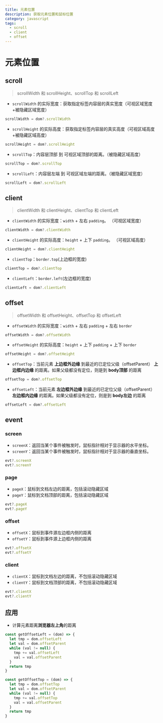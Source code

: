 ```yaml
---
title: 元素位置
description: 获取元素位置和鼠标位置
category: javascript
tags:
  - scroll
  - client
  - offset
---
```


# 元素位置

## scroll

> scrollWidth 和 scrollHeight、scrollTop 和 scrollLeft

* `scrollWidth` 的实际宽度：获取指定标签内容层的真实宽度（可视区域宽度+被隐藏区域宽度）

```js
scrollWidth = dom?.scrollWidth
```

* `scrollHeight` 的实际高度：获取指定标签内容层的真实高度（可视区域高度+被隐藏区域高度）

```js
scrollHeight = dom?.scrollHeight
```

* `scrollTop`：内容层顶部 到 可视区域顶部的距离。（被隐藏区域高度）

```js
scrollTop = dom?.scrollTop
```

* `scrollLeft`：内容层左端 到 可视区域左端的距离。（被隐藏区域宽度）

```js
scrollLeft = dom?.scrollLeft
```

## client

> clientWidth 和 clientHeight、clientTop 和 clientLeft

* `clientWidth` 的实际宽度：`width` + 左右 `padding`。 （可视区域宽度）

```js
clientWidth = dom?.clientWidth
```

* `clientHeight` 的实际高度：`height` + 上下 `padding`。 （可视区域高度）

```js
clientHeight = dom?.clientHeight
```

* `clientTop`：`border.top`(上边框的宽度)

```js
clientTop = dom?.clientTop
```

* `clientLeft`：`border.left`(左边框的宽度)

```js
clientLeft = dom?.clientLeft
```

## offset

> offsetWidth 和 offsetHeight、offsetTop 和 offsetLeft

* `offsetWidth` 的实际宽度：`width` + 左右 `padding` + 左右 `border`

```js
offsetWidth = dom?.offsetWidth
```

* `offsetHeight` 的实际高度：`height` + 上下 `padding` + 上下 `border`

```js
offsetHeight = dom?.offsetHeight
```

* `offsetTop`：当前元素 **上边框外边缘** 到最近的已定位父级（offsetParent） **上边框内边缘** 的距离。如果父级都没有定位，则是到 **body顶部** 的距离

```js
offsetTop = dom?.offsetTop
```

* `offsetLeft`：当前元素 **左边框外边缘** 到最近的已定位父级（offsetParent）**左边框内边缘** 的距离。如果父级都没有定位，则是到 **body左边** 的距离

```js
offsetLeft = dom?.offsetLeft
```

## event

### screen

* `screenX`：返回当某个事件被触发时，鼠标指针相对于显示器的水平坐标。
* `screenY`：返回当某个事件被触发时，鼠标指针相对于显示器的垂直坐标。

```js
evt?.screenX
evt?.screenY
```

### page

* `pageX`：鼠标到文档左边的距离，包括滚动隐藏区域
* `pageY`：鼠标到文档顶部的距离，包括滚动隐藏区域

```js
evt?.pageX
evt?.pageY
```

### offset

* `offsetX`：鼠标到事件源左边框内侧的距离
* `offsetY`：鼠标到事件源上边框内侧的距离

```js
evt?.offsetX
evt?.offsetY
```

### client

* `clientX`：鼠标到文档左边的距离，不包括滚动隐藏区域
* `clientY`：鼠标到文档顶部的距离，不包括滚动隐藏区域

```js
evt?.clientX
evt?.clientY
```

## 应用

* 计算元素距离**浏览器左上角**的距离

```js
const getOffsetLeft = (dom) => {
  let tmp = dom.offsetLeft
  let val = dom.offsetParent
  while (val != null) {
    tmp += val.offsetLeft
    val = val.offsetParent
  }
  return tmp
}

const getOffsetTop = (dom) => {
  let tmp = dom.offsetTop
  let val = dom.offsetParent
  while (val != null) {
    tmp += val.offsetTop
    val = val.offsetParent
  }
  return tmp
}
```
